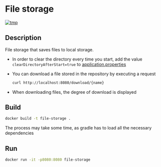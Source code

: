 # File storage

[![tmp](https://github.com/maratdin7/file-storage/blob/feature/github-action-for-test/.github/workflows/gradle.yml/badge.svg)](https://github.com/maratdin7/file-storage/blob/feature/github-action-for-test/.github/workflows/gradle.yml)

## Description 

File storage that saves files to local storage. 

* In order to clear the directory every time you start, add the value `clearDirectoryAfterStart=true` to
[application.properties](src/main/resources/application.properties)

* You can download a file stored in the repository by executing a request

    ```bash
    curl http://localhost:8080/download/{name}
    ```

* When downloading files, the degree of download is displayed

## Build 

```bash
docker build -t file-storage .
```

The process may take some time, as gradle has to load all the necessary dependencies

## Run

```bash
docker run -it -p8080:8080 file-storage
```

